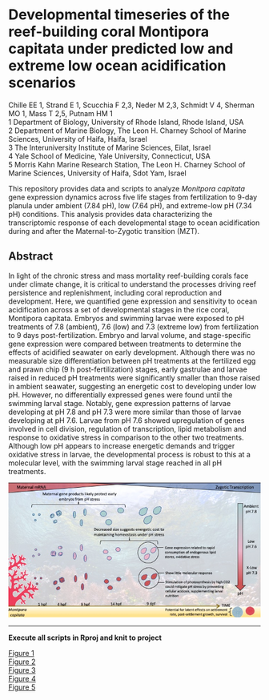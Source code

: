 # Developmental timeseries of the reef-building coral **Montipora capitata** under predicted low and extreme low ocean acidification scenarios

Chille EE 1, Strand E 1, Scucchia F 2,3, Neder M 2,3, Schmidt V 4, Sherman MO 1, Mass T 2,5, Putnam HM 1  
1 Department of Biology, University of Rhode Island, Rhode Island, USA  
2 Department of Marine Biology, The Leon H. Charney School of Marine Sciences, University of Haifa, Haifa, Israel  
3 The Interuniversity Institute of Marine Sciences, Eilat, Israel  
4 Yale School of Medicine, Yale University, Connecticut, USA  
5 Morris Kahn Marine Research Station, The Leon H. Charney School of Marine Sciences, University of Haifa, Sdot Yam, Israel  


This repository provides data and scripts to analyze *Monitpora capitata* gene expression dynamics across five life stages from fertilization to 9-day planula under ambient (7.84 pH), low (7.64 pH), and extreme-low pH (7.34 pH) conditions. This analysis provides data characterizing the transcriptomic response of each developmental stage to ocean acidification during and after the Maternal-to-Zygotic transition (MZT).

## Abstract

In light of the chronic stress and mass mortality reef-building corals face under climate change, it is critical to understand the processes driving reef persistence and replenishment, including coral reproduction and development. Here, we quantified gene expression and sensitivity to ocean acidification across a set of developmental stages in the rice coral, Montipora capitata. Embryos and swimming larvae were exposed to pH treatments of 7.8 (ambient), 7.6 (low) and 7.3 (extreme low) from fertilization to 9 days post-fertilization. Embryo and larval volume, and stage-specific gene expression were compared between treatments to determine the effects of acidified seawater on early development. Although there was no measurable size differentiation between pH treatments at the fertilized egg and prawn chip (9 h post-fertilization) stages, early gastrulae and larvae raised in reduced pH treatments were significantly smaller than those raised in ambient seawater, suggesting an energetic cost to developing under low pH. However, no differentially expressed genes were found until the swimming larval stage. Notably, gene expression patterns of larvae developing at pH 7.8 and pH 7.3 were more similar than those of larvae developing at pH 7.6. Larvae from pH 7.6 showed upregulation of genes involved in cell division, regulation of transcription, lipid metabolism and response to oxidative stress in comparison to the other two treatments. Although low pH appears to increase energetic demands and trigger oxidative stress in larvae, the developmental process is robust to this at a molecular level, with the swimming larval stage reached in all pH treatments.

![graphical abstract](https://raw.githubusercontent.com/echille/Mcapitata_OA_Developmental_Gene_Expression_Timeseries/main/Final_figures/pH_graphical_abstract.jpg)

---

**Execute all scripts in Rproj and knit to project**

[Figure 1](https://raw.githubusercontent.com/echille/Mcapitata_OA_Developmental_Gene_Expression_Timeseries/main/Final_figures/Fig1.pdf)  
[Figure 2](https://raw.githubusercontent.com/echille/Mcapitata_OA_Developmental_Gene_Expression_Timeseries/main/Final_figures/Fig2.png)  
[Figure 3](https://raw.githubusercontent.com/echille/Mcapitata_OA_Developmental_Gene_Expression_Timeseries/main/Final_figures/Fig3.png)  
[Figure 4](https://raw.githubusercontent.com/echille/Mcapitata_OA_Developmental_Gene_Expression_Timeseries/main/Final_figures/Fig4.png)  
[Figure 5](https://raw.githubusercontent.com/echille/Mcapitata_OA_Developmental_Gene_Expression_Timeseries/main/Final_figures/Fig5.png)  
